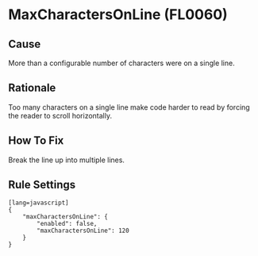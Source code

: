 # MaxCharactersOnLine (FL0060)

## Cause

More than a configurable number of characters were on a single line.

## Rationale

Too many characters on a single line make code harder to read by forcing the reader to scroll horizontally.

## How To Fix

Break the line up into multiple lines.

## Rule Settings

	[lang=javascript]
    {
        "maxCharactersOnLine": { 
            "enabled": false,
            "maxCharactersOnLine": 120
        }
    }